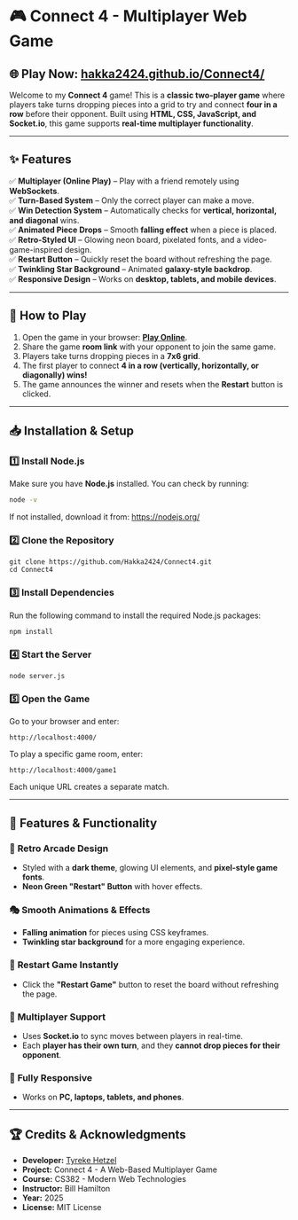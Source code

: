 # 🎮 **Connect 4 - Multiplayer Web Game**  

## 🌐 **Play Now: [hakka2424.github.io/Connect4/](https://hakka2424.github.io/Connect4/)**  

Welcome to my **Connect 4** game! This is a **classic two-player game** where players take turns dropping pieces into a grid to try and connect **four in a row** before their opponent. Built using **HTML, CSS, JavaScript, and Socket.io**, this game supports **real-time multiplayer functionality**.

---

## **✨ Features**
✅ **Multiplayer (Online Play)** – Play with a friend remotely using **WebSockets**.  
✅ **Turn-Based System** – Only the correct player can make a move.  
✅ **Win Detection System** – Automatically checks for **vertical, horizontal, and diagonal** wins.  
✅ **Animated Piece Drops** – Smooth **falling effect** when a piece is placed.  
✅ **Retro-Styled UI** – Glowing neon board, pixelated fonts, and a video-game-inspired design.  
✅ **Restart Button** – Quickly reset the board without refreshing the page.  
✅ **Twinkling Star Background** – Animated **galaxy-style backdrop**.  
✅ **Responsive Design** – Works on **desktop, tablets, and mobile devices**.  

---

## **🔧 How to Play**
1. Open the game in your browser: **[Play Online](https://hakka2424.github.io/Connect4/)**.  
2. Share the game **room link** with your opponent to join the same game.  
3. Players take turns dropping pieces in a **7x6 grid**.  
4. The first player to connect **4 in a row (vertically, horizontally, or diagonally) wins!**  
5. The game announces the winner and resets when the **Restart** button is clicked.  

---

## **📥 Installation & Setup**
### **1️⃣ Install Node.js**
Make sure you have **Node.js** installed. You can check by running:
```bash
node -v
```
If not installed, download it from: https://nodejs.org/ 

### **2️⃣ Clone the Repository**
```
git clone https://github.com/Hakka2424/Connect4.git
cd Connect4
```
### **3️⃣ Install Dependencies**
Run the following command to install the required Node.js packages:
```
npm install
```
### **4️⃣ Start the Server**
```
node server.js
```
### **5️⃣ Open the Game**
Go to your browser and enter:
```
http://localhost:4000/
```
To play a specific game room, enter:
```
http://localhost:4000/game1
```
Each unique URL creates a separate match.

---

## **🚀 Features & Functionality**

### 🎨 **Retro Arcade Design**
- Styled with a **dark theme**, glowing UI elements, and **pixel-style game fonts**.  
- **Neon Green "Restart" Button** with hover effects.  

### 🎭 **Smooth Animations & Effects**
- **Falling animation** for pieces using CSS keyframes.  
- **Twinkling star background** for a more engaging experience.  

### 🔄 **Restart Game Instantly**
- Click the **"Restart Game"** button to reset the board without refreshing the page.  

### 📡 **Multiplayer Support**
- Uses **Socket.io** to sync moves between players in real-time.  
- Each **player has their own turn**, and they **cannot drop pieces for their opponent**.  

### 📱 **Fully Responsive**
- Works on **PC, laptops, tablets, and phones**.  

---

## **🏆 Credits & Acknowledgments**  
- **Developer:** [Tyreke Hetzel](https://github.com/Hakka2424)  
- **Project:** Connect 4 - A Web-Based Multiplayer Game  
- **Course:** CS382 - Modern Web Technologies  
- **Instructor:** Bill Hamilton  
- **Year:** 2025  
- **License:** MIT License  
